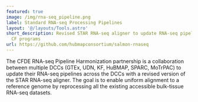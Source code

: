 ```yaml
---
featured: true
image: /img/rna-seq_pipeline.png
label: Standard RNA-seq Processing Pipelines
layout: '@/layouts/Tools.astro'
short_description: Revised STAR RNA-seq aligner to update RNA-seq pipelines across
  CF programs
url: https://github.com/hubmapconsortium/salmon-rnaseq
---
```

The CFDE RNA-seq Pipeline Harmonization partnership is a collaboration between multiple DCCs (GTEx, UDN, KF, HuBMAP, SPARC, MoTrPAC) to update their RNA-seq pipelines across the DCCs with a revised version of the STAR RNA-seq aligner. The goal is to enable uniform alignment to a reference genome by reprocessing all the existing accessible bulk-tissue RNA-seq datasets.